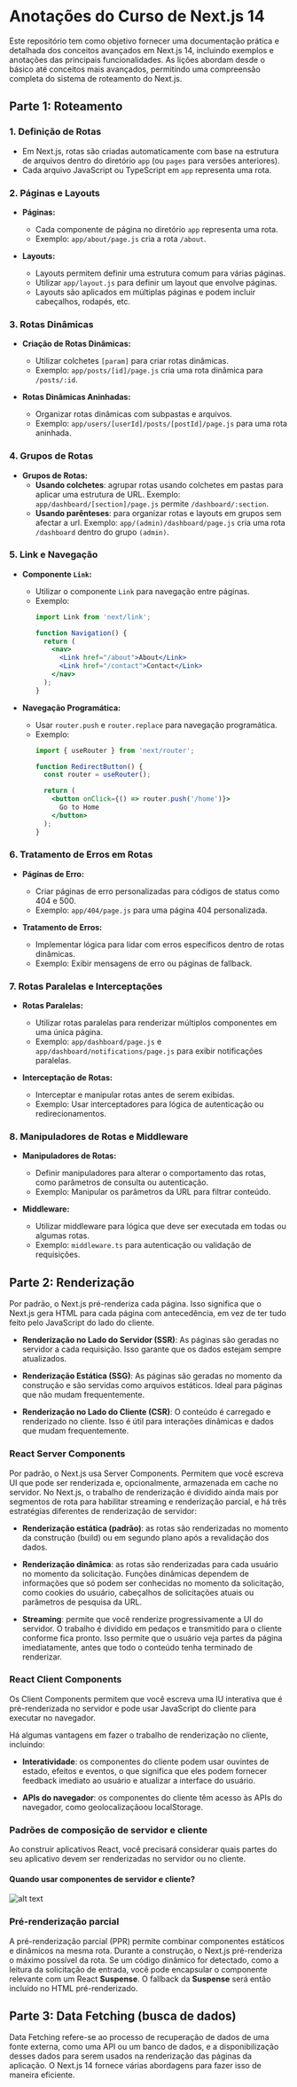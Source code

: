 # Anotações do Curso de Next.js 14
Este repositório tem como objetivo fornecer uma documentação prática e detalhada dos conceitos avançados em Next.js 14, incluindo exemplos e anotações das principais funcionalidades. As lições abordam desde o básico até conceitos mais avançados, permitindo uma compreensão completa do sistema de roteamento do Next.js.

## Parte 1: Roteamento

### 1. Definição de Rotas
  - Em Next.js, rotas são criadas automaticamente com base na estrutura de arquivos dentro do diretório `app` (ou `pages` para versões anteriores).
  - Cada arquivo JavaScript ou TypeScript em `app` representa uma rota.

### 2. Páginas e Layouts

- **Páginas:**
  - Cada componente de página no diretório `app` representa uma rota.
  - Exemplo: `app/about/page.js` cria a rota `/about`.

- **Layouts:**
  - Layouts permitem definir uma estrutura comum para várias páginas.
  - Utilizar `app/layout.js` para definir um layout que envolve páginas.
  - Layouts são aplicados em múltiplas páginas e podem incluir cabeçalhos, rodapés, etc.

### 3. Rotas Dinâmicas

- **Criação de Rotas Dinâmicas:**
  - Utilizar colchetes `[param]` para criar rotas dinâmicas.
  - Exemplo: `app/posts/[id]/page.js` cria uma rota dinâmica para `/posts/:id`.

- **Rotas Dinâmicas Aninhadas:**
  - Organizar rotas dinâmicas com subpastas e arquivos.
  - Exemplo: `app/users/[userId]/posts/[postId]/page.js` para uma rota aninhada.

### 4. Grupos de Rotas

- **Grupos de Rotas:**
    - **Usando colchetes**: agrupar rotas usando colchetes em pastas para aplicar uma estrutura de URL. Exemplo: `app/dashboard/[section]/page.js` permite `/dashboard/:section`.
    - **Usando parênteses**: para organizar rotas e layouts em grupos sem afectar a url. Exemplo: `app/(admin)/dashboard/page.js` cria uma rota `/dashboard` dentro do grupo `(admin)`.
    
### 5. Link e Navegação

- **Componente `Link`:**
  - Utilizar o componente `Link` para navegação entre páginas.
  - Exemplo:
    ```jsx
    import Link from 'next/link';

    function Navigation() {
      return (
        <nav>
          <Link href="/about">About</Link>
          <Link href="/contact">Contact</Link>
        </nav>
      );
    }
    ```

- **Navegação Programática:**
  - Usar `router.push` e `router.replace` para navegação programática.
  - Exemplo:
    ```jsx
    import { useRouter } from 'next/router';

    function RedirectButton() {
      const router = useRouter();

      return (
        <button onClick={() => router.push('/home')}>
          Go to Home
        </button>
      );
    }
    ```

### 6. Tratamento de Erros em Rotas

- **Páginas de Erro:**
  - Criar páginas de erro personalizadas para códigos de status como 404 e 500.
  - Exemplo: `app/404/page.js` para uma página 404 personalizada.

- **Tratamento de Erros:**
  - Implementar lógica para lidar com erros específicos dentro de rotas dinâmicas.
  - Exemplo: Exibir mensagens de erro ou páginas de fallback.

### 7. Rotas Paralelas e Interceptações

- **Rotas Paralelas:**
  - Utilizar rotas paralelas para renderizar múltiplos componentes em uma única página.
  - Exemplo: `app/dashboard/page.js` e `app/dashboard/notifications/page.js` para exibir notificações paralelas.

- **Interceptação de Rotas:**
  - Interceptar e manipular rotas antes de serem exibidas.
  - Exemplo: Usar interceptadores para lógica de autenticação ou redirecionamentos.

### 8. Manipuladores de Rotas e Middleware

- **Manipuladores de Rotas:**
  - Definir manipuladores para alterar o comportamento das rotas, como parâmetros de consulta ou autenticação.
  - Exemplo: Manipular os parâmetros da URL para filtrar conteúdo.

- **Middleware:**
  - Utilizar middleware para lógica que deve ser executada em todas ou algumas rotas.
  - Exemplo: `middleware.ts` para autenticação ou validação de requisições.

## Parte 2: Renderização
Por padrão, o Next.js pré-renderiza cada página. Isso significa que o Next.js gera HTML para cada página com antecedência, em vez de ter tudo feito pelo JavaScript do lado do cliente.

- **Renderização no Lado do Servidor (SSR)**: As páginas são geradas no servidor a cada requisição. Isso garante que os dados estejam sempre atualizados.

- **Renderização Estática (SSG)**: As páginas são geradas no momento da construção e são servidas como arquivos estáticos. Ideal para páginas que não mudam frequentemente.

- **Renderização no Lado do Cliente (CSR)**: O conteúdo é carregado e renderizado no cliente. Isso é útil para interações dinâmicas e dados que mudam frequentemente.

### React Server Components
Por padrão, o Next.js usa Server Components. Permitem que você escreva UI que pode ser renderizada e, opcionalmente, armazenada em cache no servidor. No Next.js, o trabalho de renderização é dividido ainda mais por segmentos de rota para habilitar streaming e renderização parcial, e há três estratégias diferentes de renderização de servidor:

- **Renderização estática (padrão)**: as rotas são renderizadas no momento da construção (build) ou em segundo plano após a revalidação dos dados.

- **Renderização dinâmica**: as rotas são renderizadas para cada usuário no momento da solicitação. Funções dinâmicas dependem de informações que só podem ser conhecidas no momento da solicitação, como cookies do usuário, cabeçalhos de solicitações atuais ou parâmetros de pesquisa da URL.

- **Streaming**: permite que você renderize progressivamente a UI do servidor. O trabalho é dividido em pedaços e transmitido para o cliente conforme fica pronto. Isso permite que o usuário veja partes da página imediatamente, antes que todo o conteúdo tenha terminado de renderizar.

### React Client Components
Os Client Components permitem que você escreva uma IU interativa que é pré-renderizada no servidor e pode usar JavaScript do cliente para executar no navegador.

Há algumas vantagens em fazer o trabalho de renderização no cliente, incluindo:
- **Interatividade**: os componentes do cliente podem usar ouvintes de estado, efeitos e eventos, o que significa que eles podem fornecer feedback imediato ao usuário e atualizar a interface do usuário.

- **APIs do navegador**: os componentes do cliente têm acesso às APIs do navegador, como geolocalizaçãoou localStorage.

### Padrões de composição de servidor e cliente
Ao construir aplicativos React, você precisará considerar quais partes do seu aplicativo devem ser renderizadas no servidor ou no cliente.
#### Quando usar componentes de servidor e cliente?
![alt text](./public//image.png)

### Pré-renderização parcial
A pré-renderização parcial (PPR) permite combinar componentes estáticos e dinâmicos na mesma rota. Durante a construção, o Next.js pré-renderiza o máximo possível da rota. Se um código dinâmico for detectado, como a leitura da solicitação de entrada, você pode encapsular o componente relevante com um React **Suspense**. O fallback da **Suspense** será então incluído no HTML pré-renderizado.

## Parte 3: Data Fetching (busca de dados)
Data Fetching refere-se ao processo de recuperação de dados de uma fonte externa, como uma API ou um banco de dados, e a disponibilização desses dados para serem usados na renderização das páginas da aplicação. O Next.js 14 fornece várias abordagens para fazer isso de maneira eficiente.

